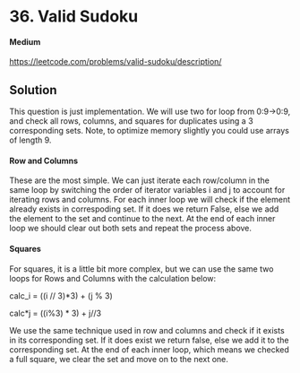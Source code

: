 # 36. Valid Sudoku

#### Medium

https://leetcode.com/problems/valid-sudoku/description/

## Solution

This question is just implementation. We will use two for loop from 0:9->0:9, and check all rows, columns, and squares for duplicates using a 3 corresponding sets. Note, to optimize memory slightly you could use arrays of length 9.

#### Row and Columns

These are the most simple. We can just iterate each row/column in the same loop by switching the order of iterator variables i and j to account for iterating rows and columns. For each inner loop we will check if the element already exists in correspoding set. If it does we return False, else we add the element to the set and continue to the next. At the end of each inner loop we should clear out both sets and repeat the process above.

#### Squares

For squares, it is a little bit more complex, but we can use the same two loops for Rows and Columns with the calculation below:

calc_i = ((i // 3)\*3) + (j % 3)

calc*j = ((i%3) * 3) + j//3

We use the same technique used in row and columns and check if it exists in its corresponding set. If it does exist we return false, else we add it to the corresponding set. At the end of each inner loop, which means we checked a full square, we clear the set and move on to the next one.
